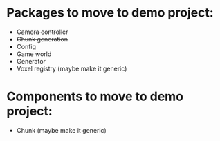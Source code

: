 # Packages to move to demo project:
* ~~Camera controller~~
* ~~Chunk generation~~
* Config
* Game world
* Generator
* Voxel registry (maybe make it generic)

# Components to move to demo project:
* Chunk (maybe make it generic)